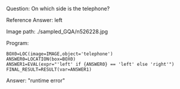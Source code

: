 Question: On which side is the telephone?

Reference Answer: left

Image path: ./sampled_GQA/n526228.jpg

Program:

```
BOX0=LOC(image=IMAGE,object='telephone')
ANSWER0=LOCATION(box=BOX0)
ANSWER1=EVAL(expr="'left' if {ANSWER0} == 'left' else 'right'")
FINAL_RESULT=RESULT(var=ANSWER1)
```
Answer: "runtime error"

